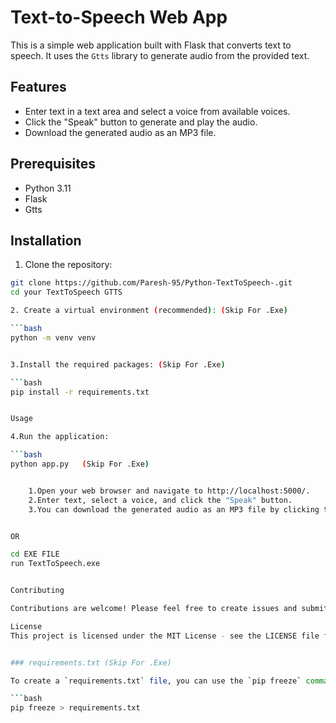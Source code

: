 # Text-to-Speech Web App

This is a simple web application built with Flask that converts text to speech. It uses the `Gtts` library to generate audio from the provided text.

## Features

- Enter text in a text area and select a voice from available voices.
- Click the "Speak" button to generate and play the audio.
- Download the generated audio as an MP3 file.

## Prerequisites

- Python 3.11
- Flask
- Gtts

## Installation

1. Clone the repository:

```bash
git clone https://github.com/Paresh-95/Python-TextToSpeech-.git
cd your TextToSpeech GTTS

2. Create a virtual environment (recommended): (Skip For .Exe)

```bash
python -m venv venv


3.Install the required packages: (Skip For .Exe)

```bash
pip install -r requirements.txt  


Usage

4.Run the application: 

```bash 
python app.py   (Skip For .Exe)


    1.Open your web browser and navigate to http://localhost:5000/.
    2.Enter text, select a voice, and click the "Speak" button.
    3.You can download the generated audio as an MP3 file by clicking the "Download as MP3" link.


OR

cd EXE FILE
run TextToSpeech.exe 


Contributing

Contributions are welcome! Please feel free to create issues and submit pull requests.

License
This project is licensed under the MIT License - see the LICENSE file for details.


### requirements.txt (Skip For .Exe)

To create a `requirements.txt` file, you can use the `pip freeze` command to list the installed packages in your virtual environment. Run the following command while your virtual environment is activated:

```bash
pip freeze > requirements.txt
